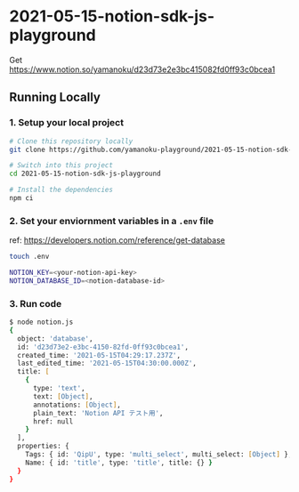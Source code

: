 # 2021-05-15-notion-sdk-js-playground

Get https://www.notion.so/yamanoku/d23d73e2e3bc415082fd0ff93c0bcea1

## Running Locally

### 1. Setup your local project
```zsh
# Clone this repository locally
git clone https://github.com/yamanoku-playground/2021-05-15-notion-sdk-js-playground.git

# Switch into this project
cd 2021-05-15-notion-sdk-js-playground

# Install the dependencies
npm ci
```

### 2. Set your enviornment variables in a `.env` file

ref: https://developers.notion.com/reference/get-database

```zsh
touch .env
```

```zsh
NOTION_KEY=<your-notion-api-key>
NOTION_DATABASE_ID=<notion-database-id>
```

### 3. Run code

```zsh
$ node notion.js
{
  object: 'database',
  id: 'd23d73e2-e3bc-4150-82fd-0ff93c0bcea1',
  created_time: '2021-05-15T04:29:17.237Z',
  last_edited_time: '2021-05-15T04:30:00.000Z',
  title: [
    {
      type: 'text',
      text: [Object],
      annotations: [Object],
      plain_text: 'Notion API テスト用',
      href: null
    }
  ],
  properties: {
    Tags: { id: 'QipU', type: 'multi_select', multi_select: [Object] },
    Name: { id: 'title', type: 'title', title: {} }
  }
}
```
